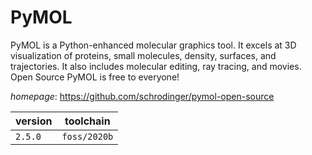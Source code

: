 # PyMOL

PyMOL is a Python-enhanced molecular graphics tool. It excels at 3D              visualization of proteins, small molecules, density, surfaces, and trajectories. It also includes molecular editing, ray tracing, and movies. Open Source PyMOL   is free to everyone!

*homepage*: <https://github.com/schrodinger/pymol-open-source>

version | toolchain
--------|----------
``2.5.0`` | ``foss/2020b``
